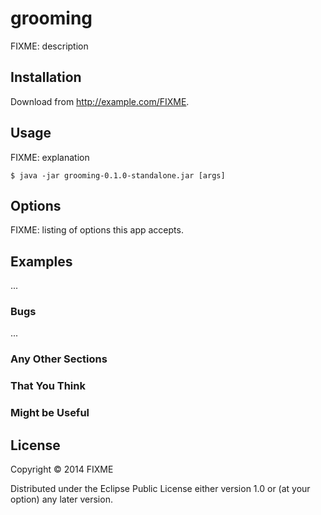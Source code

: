 # grooming

FIXME: description

## Installation

Download from http://example.com/FIXME.

## Usage

FIXME: explanation

    $ java -jar grooming-0.1.0-standalone.jar [args]

## Options

FIXME: listing of options this app accepts.

## Examples

...

### Bugs

...

### Any Other Sections
### That You Think
### Might be Useful

## License

Copyright © 2014 FIXME

Distributed under the Eclipse Public License either version 1.0 or (at
your option) any later version.
